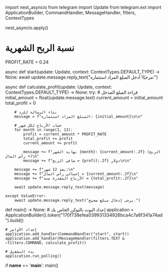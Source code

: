 import nest_asyncio
from telegram import Update
from telegram.ext import ApplicationBuilder, CommandHandler, MessageHandler, filters, ContextTypes

nest_asyncio.apply()

# نسبة الربح الشهرية
PROFIT_RATE = 0.24

async def start(update: Update, context: ContextTypes.DEFAULT_TYPE) -> None:
    await update.message.reply_text("مرحبًا! أدخل المبلغ المراد استثماره:")

async def calculate_profit(update: Update, context: ContextTypes.DEFAULT_TYPE) -> None:
    try:
        # قراءة المبلغ المدخل
        initial_amount = float(update.message.text)
        current_amount = initial_amount
        total_profit = 0

        # بناء الرسالة للرد
        message = f"المبلغ المراد استثماره: {initial_amount}\n\n"

        # حساب الأرباح لكل شهر
        for month in range(1, 13):
            profit = current_amount * PROFIT_RATE
            total_profit += profit
            current_amount += profit

            message += f"نهاية الشهر {month}: {current_amount:.2f} (الربح + رأس المال)\n"
            message += f"صافي الربح = {profit:.2f} دولار\n\n"

        message += f"بعد 12 شهر:\n"
        message += f"إجمالي رأس المال = {current_amount:.2f}\n"
        message += f"الأرباح المقدرة منه = {total_profit:.2f}\n"

        await update.message.reply_text(message)

    except ValueError:
        await update.message.reply_text("يرجى إدخال مبلغ صحيح.")

def main() -> None:
    # إعداد البوت بالتوكن الخاص بك
    application = ApplicationBuilder().token("170f738efea039931334926bca4c7a6f341a74ad").build()

    # إعداد الأوامر
    application.add_handler(CommandHandler("start", start))
    application.add_handler(MessageHandler(filters.TEXT & ~filters.COMMAND, calculate_profit))

    # بدء التشغيل
    application.run_polling()

if __name__ == '__main__':
    main()
